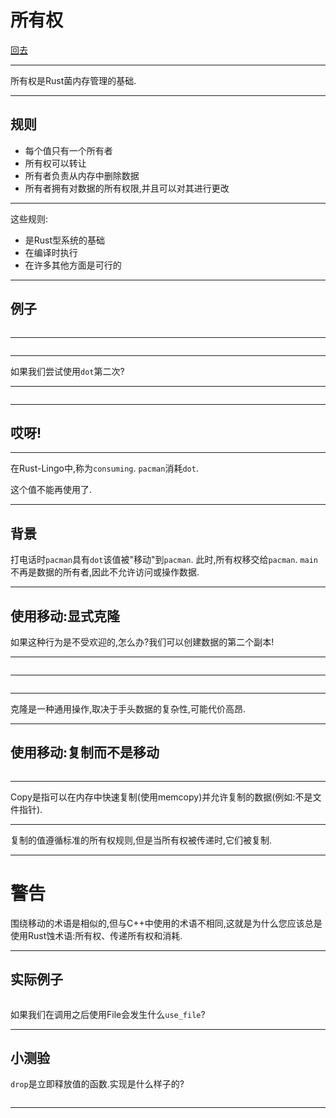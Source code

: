 # 所有权

[回去](toc/default.html)

---

所有权是Rust菌内存管理的基础.

---

## 规则

-   每个值只有一个所有者
-   所有权可以转让
-   所有者负责从内存中删除数据
-   所有者拥有对数据的所有权限,并且可以对其进行更改

---

这些规则:

-   是Rust型系统的基础
-   在编译时执行
-   在许多其他方面是可行的

---

## 例子

<pre><code data-source="chapters/shared/code/ownership/1.rs" data-trim="hljs rust" class="lang-rust"></code></pre>

---

<pre class="diagram" data-source="chapters/shared/diagram/ownership/1.diagram"></pre>

---

如果我们尝试使用`dot`第二次?

---

<pre><code data-source="chapters/shared/code/ownership/2.rs" data-trim="hljs rust" class="lang-rust"></code></pre>

---

## 哎呀!

---

在Rust-Lingo中,称为`consuming`. `pacman`消耗`dot`.

这个值不能再使用了.

---

## 背景

打电话时`pacman`具有`dot`该值被"移动"到`pacman`. 此时,所有权移交给`pacman`. `main`不再是数据的所有者,因此不允许访问或操作数据.

---

## 使用移动:显式克隆

如果这种行为是不受欢迎的,怎么办?我们可以创建数据的第二个副本!

---

<pre><code data-source="chapters/shared/code/ownership/3.rs" data-trim="hljs rust" class="lang-rust"></code></pre>

---

<pre class="diagram" data-source="chapters/shared/diagram/ownership/2.diagram"></pre>

---

克隆是一种通用操作,取决于手头数据的复杂性,可能代价高昂.

---

## 使用移动:复制而不是移动

<pre><code data-source="chapters/shared/code/ownership/4.rs" data-trim="hljs rust" class="lang-rust"></code></pre>

---

Copy是指可以在内存中快速复制(使用memcopy)并允许复制的数据(例如:不是文件指针).

---

复制的值遵循标准的所有权规则,但是当所有权被传递时,它们被复制.

---

# 警告

围绕移动的术语是相似的,但与C++中使用的术语不相同,这就是为什么您应该总是使用Rust蚀术语:所有权、传递所有权和消耗.

---

## 实际例子

<pre><code data-source="chapters/shared/code/ownership/5.rs" data-trim="hljs rust"></code></pre>

如果我们在调用之后使用File会发生什么`use_file`?

---

## 小测验

`drop`是立即释放值的函数.实现是什么样子的?

<pre><code data-source="chapters/shared/code/ownership/6.rs" data-trim="hljs rust"></code></pre>

---

<pre><code data-source="chapters/shared/code/ownership/7.rs" data-trim="hljs rust"></code></pre>
